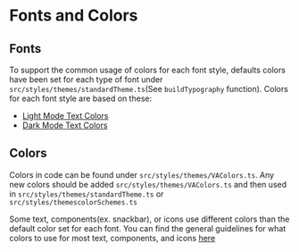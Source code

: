 # Fonts and Colors

## Fonts
To support the common usage of colors for each font style, defaults colors have been set for each type of font under `src/styles/themes/standardTheme.ts`(See `buildTypography` function). Colors for each font style are based on these:
- [Light Mode Text Colors](https://www.sketch.com/s/dc5da595-7a22-4cdd-a850-bd91a80dd377/a/4a0vvdq)
- [Dark Mode Text Colors](https://www.sketch.com/s/dc5da595-7a22-4cdd-a850-bd91a80dd377/a/eKe44Mx)

## Colors
Colors in code can be found under `src/styles/themes/VAColors.ts`. Any new colors should be added `src/styles/themes/VAColors.ts` and then used in `src/styles/themes/standardTheme.ts` or `src/styles/themescolorSchemes.ts`

Some text, components(ex. snackbar), or icons use different colors than the default color set for each font. You can find the general guidelines for what colors to use for most text, components, and icons [here](https://www.sketch.com/s/dc5da595-7a22-4cdd-a850-bd91a80dd377/a/nRo32rk)
